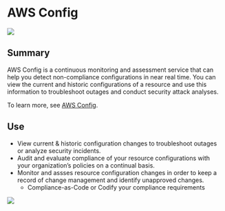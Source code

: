 # AWS Config

![](https://explore.skillbuilder.aws/files/a/w/aws_prod1_docebosaas_com/1721149200/GkyF8Mg8z4_WVdL503GbNw/tincan/1795780_1704469401_o_1hjd4l7tc11hedc913i09dklbhj_zip/assets/YmAussmY29QpVb9V_NL5PHtmHLHdSqyG2.png)

## Summary

AWS Config is a continuous monitoring and assessment service that can help you detect non-compliance configurations in near real time. You can view the current and historic configurations of a resource and use this information to troubleshoot outages and conduct security attack analyses.

To learn more, see [AWS Config](https://aws.amazon.com/config/).

## Use

- View current & historic configuration changes to troubleshoot outages or analyze security incidents.
- Audit and evaluate compliance of your resource configurations with your organization’s policies on a continual basis.
- Monitor and assses resource configuration changes in order to keep a record of change management and identify unapproved changes.
  - Compliance-as-Code or Codify your compliance requirements

![](https://d1.awsstatic.com/Product-Page-Diagram_AWS-Config_Preventative-Proactive-Rules%402x.903337bdfa605eef1031213a125b9a8f94b39903.png)
